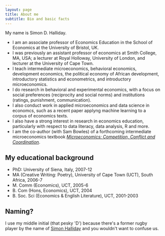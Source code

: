 ```yaml
---
layout: page
title: About me
subtitle: Bio and basic facts
---
```


My name is Simon D. Halliday. 
- I am an associate professor of Economics Education in the School of Economics at the University of Bristol, UK. 
- I was previously an assistant professor of economics at Smith College, MA, USA; a lecturer at Royal Holloway, University of London, and lecturer at the University of Cape Town.   
- I teach intermediate microeconomics, behavioral economics, development economics, the political economy of African development, introductory statistics and econometrics, and introductory microeconomics. 
- I do research in behavioral and experimental economics, with a focus on social preferences (reciprocity and social norms) and institutions (ratings, punishment, communication). 
- I also conduct work in applied microeconomics and data science in economcs, such as a recent paper applyng machine learning to a corpus of economics texts. 
- I also have a strong interest in research in economics education, particularly with respect to data literacy, data analysis, R and more. 
- I am the co-author (with Sam Bowles) of a forthcoming intermediate microeconomics textbook [*Microeconomics: Competition, Conflict and Coordination*](/microeconomics). 


## My educational background 
- PhD: University of Siena, Italy, 2007-12
- MA (Creative Writing: Poetry), University of Cape Town (UCT), South Africa, 2006-7
- M. Comm (Economics), UCT, 2005-6
- B. Com (Hons, Economics), UCT, 2004
- B. Soc. Sci (Economics & English Literature), UCT, 2001-2003

## Naming?
I use my middle initial (that pesky 'D') because there's a former rugby player by the name of [Simon Halliday](https://en.wikipedia.org/wiki/Simon_Halliday) and you wouldn't want to confuse us. 
